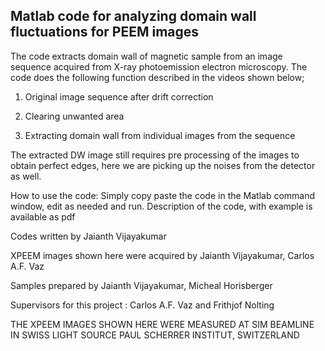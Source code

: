 Matlab code for analyzing domain wall fluctuations for PEEM images
-------------------------------------------------------------------
The code extracts domain wall of magnetic sample from an image sequence acquired
from X-ray photoemission electron microscopy. The code does the following
function described in the videos shown below;

1. Original image sequence after drift correction

2. Clearing unwanted area

3. Extracting domain wall from individual images from the sequence

The extracted DW image still requires pre processing of the images to obtain
perfect edges, here we are picking up the noises from the detector as well.

How to use the code:
Simply copy paste the code in the Matlab command window, edit as needed and run.
Description of the code, with example is available as pdf



Codes written by Jaianth Vijayakumar

XPEEM images shown here were acquired by Jaianth Vijayakumar, Carlos A.F. Vaz

Samples prepared by Jaianth Vijayakumar, Micheal Horisberger

Supervisors for this project : Carlos A.F. Vaz and Frithjof Nolting

THE XPEEM IMAGES SHOWN HERE WERE MEASURED AT SIM BEAMLINE IN SWISS LIGHT SOURCE
PAUL SCHERRER INSTITUT, SWITZERLAND


